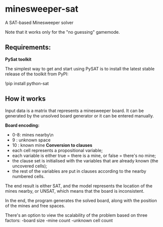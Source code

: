 # minesweeper-sat
A SAT-based Minesweeper solver

Note that it works only for the "no guessing" gamemode.

## Requirements:
**PySat toolkit**

The simplest way to get and start using PySAT is to install the latest stable release of the toolkit from PyPI:

!pip install python-sat

## How it works
Input data is a matrix that represents a minesweeper board. It can be generated by the unsolved board generator or it can be entered manually.

**Board encoding:**
- 0-8: mines nearby\n
- 9  : unknown space
- 10 : known mine
**Conversion to clauses**
- each cell represents a propositional variable;
- each variable is either true = there is a mine, or false = there's no mine;
- the clause set is initialised with the variables that are already known (the uncovered cells);
- the rest of the variables are put in clauses according to the nearby numbered cells.

The end result is either SAT, and the model represents the location of the mines nearby, or UNSAT, which means that the board is inconsistent.

In the end, the program generates the solved board, along with the position of the mines and free spaces.

There's an option to view the scalability of the problem based on three factors:
-board size
-mine count
-unknown cell count
